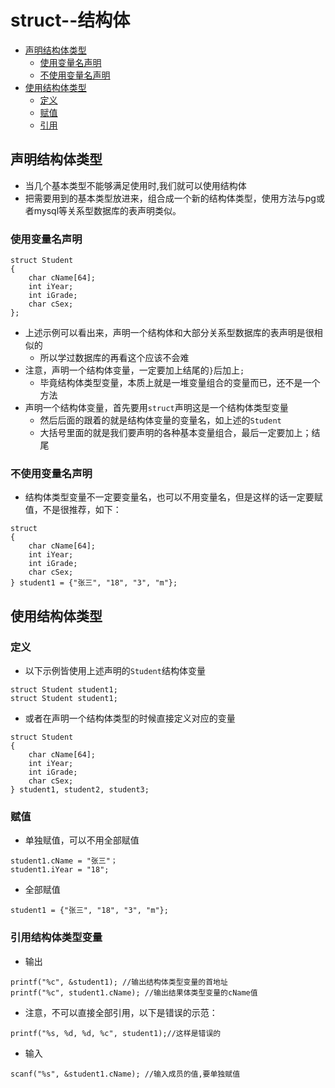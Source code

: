 # struct--结构体
* [声明结构体类型](#声明结构体类型)
  * [使用变量名声明](#使用变量名声明)
  * [不使用变量名声明](#不使用变量名声明)
* [使用结构体类型](#使用结构体类型)
  * [定义](#定义)
  * [赋值](#赋值)
  * [引用](#引用结构体类型变量)
## 声明结构体类型
* 当几个基本类型不能够满足使用时,我们就可以使用结构体
* 把需要用到的基本类型放进来，组合成一个新的结构体类型，使用方法与pg或者mysql等关系型数据库的表声明类似。

### 使用变量名声明
```
struct Student
{
	char cName[64];
	int iYear;
	int iGrade;
	char cSex;
};
```
* 上述示例可以看出来，声明一个结构体和大部分关系型数据库的表声明是很相似的
  * 所以学过数据库的再看这个应该不会难
* 注意，声明一个结构体变量，一定要加上结尾的`}`后加上`;` 
  * 毕竟结构体类型变量，本质上就是一堆变量组合的变量而已，还不是一个方法
* 声明一个结构体变量，首先要用`struct`声明这是一个结构体类型变量
  * 然后后面的跟着的就是结构体变量的变量名，如上述的`Student`
  * 大括号里面的就是我们要声明的各种基本变量组合，最后一定要加上；结尾

### 不使用变量名声明
* 结构体类型变量不一定要变量名，也可以不用变量名，但是这样的话一定要赋值，不是很推荐，如下：
```
struct 
{
	char cName[64];
    int iYear;
    int iGrade;
    char cSex;
} student1 = {"张三", "18", "3", "m"};
```

## 使用结构体类型

### 定义
* 以下示例皆使用上述声明的`Student`结构体变量

```
struct Student student1;
struct Student student1;
```

* 或者在声明一个结构体类型的时候直接定义对应的变量
```
struct Student 
{
    char cName[64];
    int iYear;
    int iGrade;
    char cSex;
} student1, student2, student3;

```

### 赋值
* 单独赋值，可以不用全部赋值
```
student1.cName = "张三"；
student1.iYear = "18";
```

* 全部赋值
```
student1 = {"张三", "18", "3", "m"};
```

### 引用结构体类型变量
* 输出
```
printf("%c", &student1); //输出结构体类型变量的首地址
printf("%c", student1.cName); //输出结果体类型变量的cName值
```
  * 注意，不可以直接全部引用，以下是错误的示范：
  ```
  printf("%s, %d, %d, %c", student1);//这样是错误的
  ```

* 输入
```
scanf("%s", &student1.cName); //输入成员的值,要单独赋值
```
